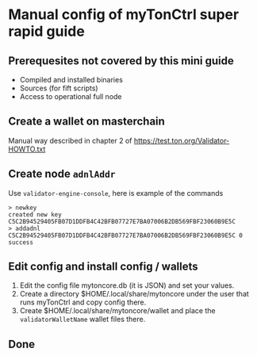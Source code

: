 # Manual config of myTonCtrl super rapid guide

## Prerequesites not covered by this mini guide
* Compiled and installed binaries
* Sources (for fift scripts)
* Access to operational full node

## Create a wallet on masterchain 
Manual way described in chapter 2 of https://test.ton.org/Validator-HOWTO.txt

## Create node `adnlAddr`
Use `validator-engine-console`, here is example of the commands
```
> newkey
created new key C5C2B94529405FB07D1DDFB4C42BFB07727E7BA07006B2DB569FBF23060B9E5C
> addadnl C5C2B94529405FB07D1DDFB4C42BFB07727E7BA07006B2DB569FBF23060B9E5C 0
success
```

## Edit config and install config / wallets
1. Edit the config file mytoncore.db (it is JSON) and set your values.
2. Create a directory $HOME/.local/share/mytoncore under the user that runs myTonCtrl and copy config there.
3. Create $HOME/.local/share/mytoncore/wallet and place the `validatorWalletName` wallet files there.

## Done
